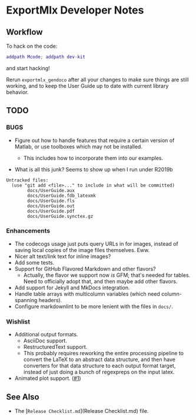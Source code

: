 # ExportMlx Developer Notes

## Workflow

To hack on the code:

```matlab
addpath Mcode; addpath dev-kit
```

and start hacking!

Rerun `exportmlx_gendoco` after all your changes to make sure things are still working, and to keep the User Guide up to date with current library behavior.

## TODO

### BUGS

* Figure out how to handle features that require a certain version of Matlab, or use toolboxes which may not be installed.
  * This includes how to incorporate them into our examples.

* What is all this junk? Seems to show up when I run under R2019b

```text
Untracked files:
  (use "git add <file>..." to include in what will be committed)
        docs/UserGuide.aux
        docs/UserGuide.fdb_latexmk
        docs/UserGuide.fls
        docs/UserGuide.out
        docs/UserGuide.pdf
        docs/UserGuide.synctex.gz
```

### Enhancements

* The codecogs usage just puts query URLs in for images, instead of saving local copies of the image files themselves. Eww.
* Nicer alt text/link text for inline images?
* Add some tests.
* Support for GitHub Flavored Markdown and other flavors?
  * Actually, the flavor we support now _is_ GFM; that's needed for tables. Need to officially adopt that, and then maybe add other flavors.
* Add support for Jekyll and MkDocs integration.
* Handle table arrays with multicolumn variables (which need column-spanning headers).
* Configure markdownlint to be more lenient with the files in `docs/`.

### Wishlist

* Additional output formats.
  * AsciiDoc support.
  * RestructuredText support.
  * This probably requires reworking the entire processing pipeline to convert the LaTeX to an abstract data structure, and then have converters for that data structure to each output format target, instead of just doing a bunch of regexpreps on the input latex.
* Animated plot support. ([#1](https://github.com/janklab/ExportMlx/issues/1))

## See Also

* The [`Release Checklist.md`](Release Checklist.md) file.
